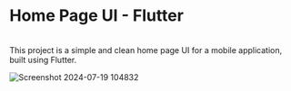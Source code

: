 <h1>Home Page UI - Flutter</h1>
<br>This project is a simple and clean home page UI for a mobile application, built using Flutter.<br>

![Screenshot 2024-07-19 104832](https://github.com/user-attachments/assets/a0b8ca4b-3547-47ec-8107-a13912d95aea)
